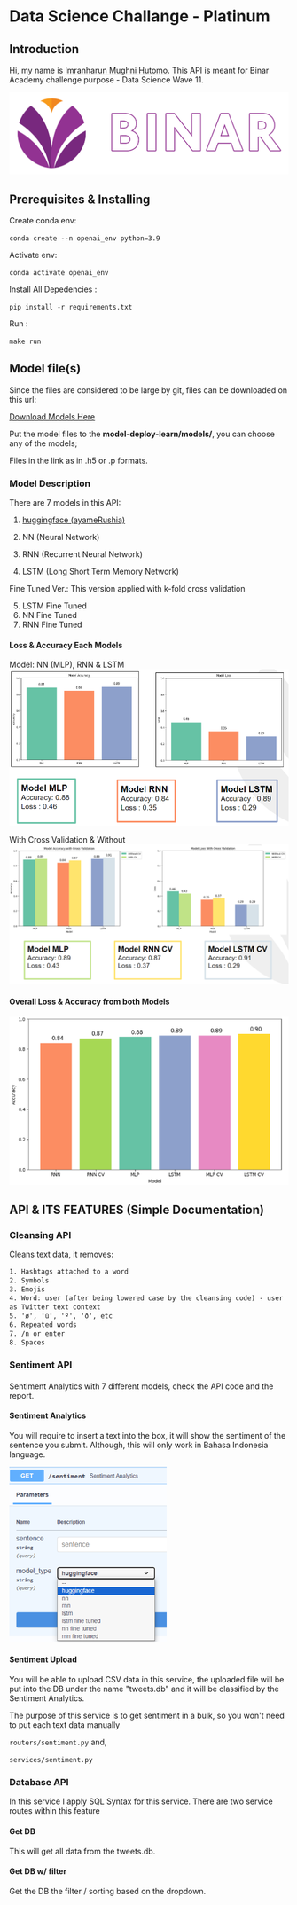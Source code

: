 # Data Science Challange - Platinum

## Introduction
Hi, my name is [Imranharun Mughni Hutomo](https://www.linkedin.com/in/imranharun/).
This API is meant for Binar Academy challenge purpose - Data Science Wave 11.

![Alt text](https://raw.githubusercontent.com/Imranharun/2300968-11-Imr-Sentiment_Analytics-Platinum/master/logo%20binar/logo%20binar.png)


## Prerequisites  & Installing
 
 
Create conda env:
 
 
``
conda create --n openai_env python=3.9
``
 
Activate env:
 
 
``
conda activate openai_env
``
 
Install All Depedencies :
 
``
pip install -r requirements.txt
``
 
Run :
 
``
make run
``

## Model file(s)

Since the files are considered to be large by git, files can be downloaded on this url:

[Download Models Here](https://drive.google.com/drive/folders/10KitDcOeGgmdKqj50BwrQNYXRx3v-6Uv?usp=sharing)


Put the model files to the **model-deploy-learn/models/**, you can choose any of the models;

Files in the link as in .h5 or .p formats.

### Model Description

There are 7 models in this API:

1. [huggingface (ayameRushia)](https://huggingface.co/ayameRushia/bert-base-indonesian-1.5G-sentiment-analysis-smsa)

2. NN (Neural Network)
3. RNN (Recurrent Neural Network)
4. LSTM (Long Short Term Memory Network)

Fine Tuned Ver.: This version applied with k-fold cross validation

5. LSTM Fine Tuned
6. NN Fine Tuned
7. RNN Fine Tuned

#### Loss & Accuracy Each Models

Model: NN (MLP), RNN & LSTM
![Alt image](https://github.com/Imranharun/2300968-11-Imr-Sentiment_Analytics-Platinum/blob/master/visualization/visualization%20model%201.png?raw=true)

With Cross Validation & Without
![Alt image](https://github.com/Imranharun/2300968-11-Imr-Sentiment_Analytics-Platinum/blob/master/visualization/model%20with%20cv.png?raw=true)

#### Overall Loss & Accuracy from both Models

![Alt image](https://github.com/Imranharun/2300968-11-Imr-Sentiment_Analytics-Platinum/blob/master/visualization/all%20accuracy.png?raw=true)

## API & ITS FEATURES (Simple Documentation)

### Cleansing API

Cleans text data, it removes:

    1. Hashtags attached to a word
    2. Symbols
    3. Emojis
    4. Word: user (after being lowered case by the cleansing code) - user as Twitter text context
    5. 'ø', 'ù', 'º', 'ð', etc
    6. Repeated words
    7. /n or enter
    8. Spaces

### Sentiment API

####
Sentiment Analytics with 7 different models, check the API code and the report.

#### Sentiment Analytics

You will require to insert a text into the box, it will show the sentiment of the sentence you submit. Although, this will only work in Bahasa Indonesia language.

![Altimage](https://github.com/Imranharun/2300968-11-Imr-Sentiment_Analytics-Platinum/blob/master/visualization/sentiment.png?raw=true)

#### Sentiment Upload

You will be able to upload CSV data in this service, the uploaded file will be put into the DB under the name "tweets.db" and it will be classified by the Sentiment Analytics.

The purpose of this service is to get sentiment in a bulk, so you won't need to put each text data manually 

``
routers/sentiment.py
``
and,

``
services/sentiment.py
``

### Database API

In this service I apply SQL Syntax for this service. There are two service routes within this feature

#### Get DB

This will get all data from the tweets.db.

#### Get DB w/ filter

Get the DB the filter / sorting based on the dropdown.
